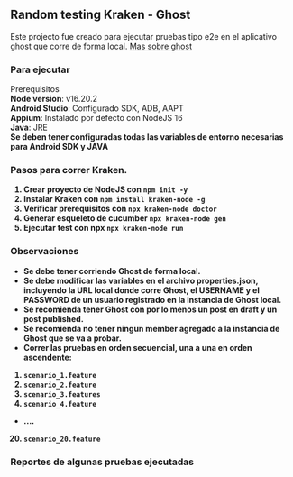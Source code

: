 ## Random testing Kraken - Ghost

Este projecto fue creado para ejecutar pruebas tipo e2e en el aplicativo ghost que corre de forma local. [Mas sobre ghost](https://ghost.org/)

### Para ejecutar

Prerequisitos
<br>
<b>Node version</b>: v16.20.2
<br>
<b>Android Studio</b>: Configurado SDK, ADB, AAPT  
<b>Appium</b>: Instalado por defecto con NodeJS 16  
<b>Java</b>: JRE  
<b>Se deben tener configuradas todas las variables de entorno necesarias para Android SDK y JAVA

### Pasos para correr Kraken.
1. Crear proyecto de NodeJS con `npm init -y`
2. Instalar Kraken con `npm install kraken-node -g`
3. Verificar prerequisitos con `npx kraken-node doctor`
4. Generar esqueleto de cucumber `npx kraken-node gen`
5. Ejecutar test con npx `npx kraken-node run`


### Observaciones
- Se debe tener corriendo Ghost de forma local.
- Se debe modificar las variables en el archivo properties.json, incluyendo la URL local donde corre Ghost, el USERNAME y el PASSWORD de un usuario registrado en la instancia de Ghost local.
- Se recomienda tener Ghost con por lo menos un post en draft y un post published.
- Se recomienda no tener ningun member agregado a la instancia de Ghost que se va a probar.
- Correr las pruebas en orden secuencial, una a una en orden ascendente:

1. `scenario_1.feature`
2. `scenario_2.feature`
3. `scenario_3.features`
4. `scenario_4.feature`
   <br>

- ....
  <br>

20. `scenario_20.feature`

### Reportes de algunas pruebas ejecutadas

